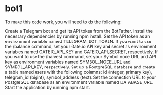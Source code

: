 # bot1

To make this code work, you will need to do the following:

Create a Telegram bot and get its API token from the BotFather.
Install the necessary dependencies by running npm install.
Set the API token as an environment variable named TELEGRAM_BOT_TOKEN.
If you want to use the /balance command, set your Gate.io API key and secret as environment variables named GATEIO_API_KEY and GATEIO_API_SECRET, respectively.
If you want to use the /harvest command, set your Symbol node URL and API key as environment variables named SYMBOL_NODE_URL and SYMBOL_API_KEY, respectively.
Set up a PostgreSQL database and create a table named users with the following columns: id (integer, primary key), telegram_id (bigint), symbol_address (text).
Set the connection URL to your PostgreSQL database as an environment variable named DATABASE_URL.
Start the application by running npm start.
